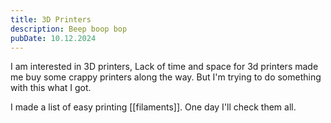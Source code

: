 ```yaml
---
title: 3D Printers
description: Beep boop bop
pubDate: 10.12.2024
---
```

I am interested in 3D printers, Lack of time and space for 3d printers made me buy some crappy printers along the way. But I'm trying to do something with this what I got.

I made a list of easy printing [[filaments]]. One day I'll check them all.